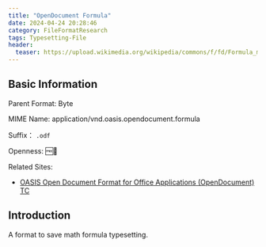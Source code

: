 ```yaml
---
title: "OpenDocument Formula"
date: 2024-04-24 20:28:46
category: FileFormatResearch
tags: Typesetting-File
header:
  teaser: https://upload.wikimedia.org/wikipedia/commons/f/fd/Formula_matematica.png
---
```


## Basic Information

Parent Format: Byte

MIME Name: application/vnd.oasis.opendocument.formula

Suffix： `.odf`

Openness: 🆓📖

Related Sites:

* [OASIS Open Document Format for Office Applications (OpenDocument) TC](https://groups.oasis-open.org/communities/tc-community-home2?CommunityKey=4bf06d41-79ad-4c58-9e8e-018dc7d05da8)

## Introduction

A format to save math formula typesetting.
